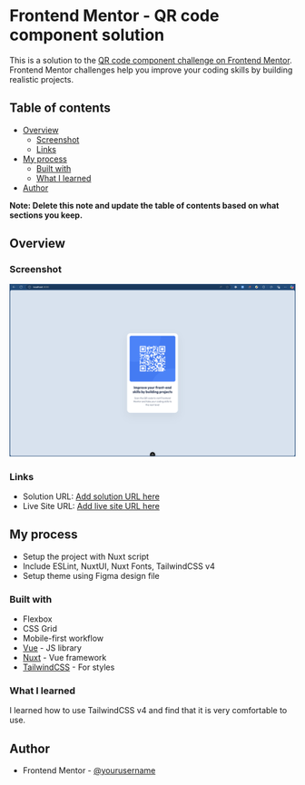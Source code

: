 # Frontend Mentor - QR code component solution

This is a solution to the [QR code component challenge on Frontend Mentor](https://www.frontendmentor.io/challenges/qr-code-component-iux_sIO_H). Frontend Mentor challenges help you improve your coding skills by building realistic projects. 

## Table of contents

- [Overview](#overview)
  - [Screenshot](#screenshot)
  - [Links](#links)
- [My process](#my-process)
  - [Built with](#built-with)
  - [What I learned](#what-i-learned)
- [Author](#author)

**Note: Delete this note and update the table of contents based on what sections you keep.**

## Overview

### Screenshot

![](./screenshot.png)

### Links

- Solution URL: [Add solution URL here](https://your-solution-url.com)
- Live Site URL: [Add live site URL here](https://your-live-site-url.com)

## My process
- Setup the project with Nuxt script
- Include ESLint, NuxtUI, Nuxt Fonts, TailwindCSS v4
- Setup theme using Figma design file

### Built with

- Flexbox
- CSS Grid
- Mobile-first workflow
- [Vue](https://reactjs.org/) - JS library
- [Nuxt](https://nextjs.org/) - Vue framework
- [TailwindCSS](https://styled-components.com/) - For styles

### What I learned

I learned how to use TailwindCSS v4 and find that it is very comfortable to use.

## Author

- Frontend Mentor - [@yourusername](https://www.frontendmentor.io/profile/son-nguyen-301)

